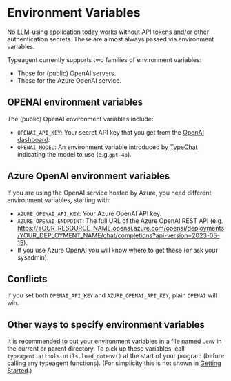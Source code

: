 # Environment Variables

No LLM-using application today works without API tokens and/or other
authentication secrets. These are almost always passed via environment
variables.

Typeagent currently supports two families of environment variables:

- Those for (public) OpenAI servers.
- Those for the Azure OpenAI service.

## OPENAI environment variables

The (public) OpenAI environment variables include:

- `OPENAI_API_KEY`: Your secret API key that you get from the
  [OpenAI dashboard](https://platform.openai.com/api-keys).
- `OPENAI_MODEL`: An environment variable introduced by
  [TypeChat](https://microsoft.github.io/TypeChat/docs/examples/)
  indicating the model to use (e.g.`gpt-4o`).

## Azure OpenAI environment variables

If you are using the OpenAI service hosted by Azure, you need different
environment variables, starting with:

- `AZURE_OPENAI_API_KEY`: Your Azure OpenAI API key.
- `AZURE_OPENAI_ENDPOINT`: The full URL of the Azure OpenAI REST API
  (e.g. https://YOUR_RESOURCE_NAME.openai.azure.com/openai/deployments/YOUR_DEPLOYMENT_NAME/chat/completions?api-version=2023-05-15).
- If you use Azure OpenAI you will know where to get these
  (or ask your sysadmin).

## Conflicts

If you set both `OPENAI_API_KEY` and `AZURE_OPENAI_API_KEY`,
plain `OPENAI` will win.

## Other ways to specify environment variables

It is recommended to put your environment variables in a file named
`.env` in the current or parent directory.
To pick up these variables, call `typeagent.aitools.utils.load_dotenv()`
at the start of your program (before calling any typeagent functions).
(For simplicity this is not shown in [Getting Started](getting-started.md).)
